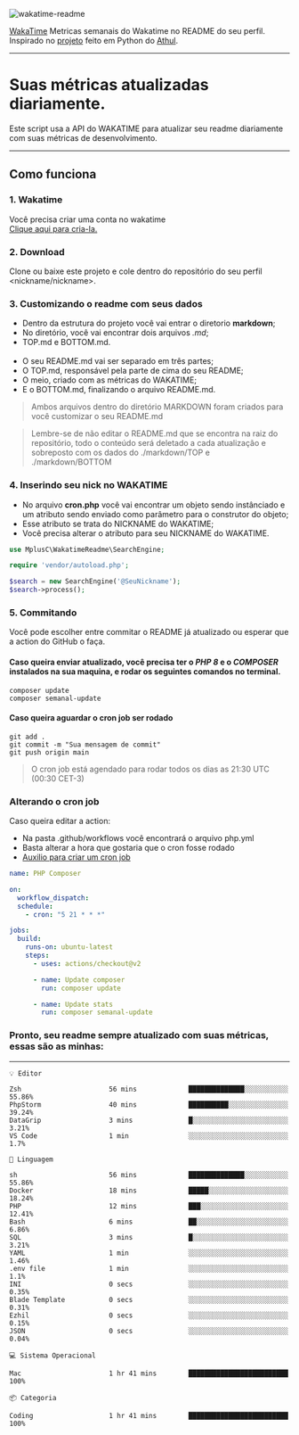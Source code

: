 ![wakatime-readme](https://socialify.git.ci/bymatheus/wakatime-readme/image?description=1&descriptionEditable=M%C3%A9tricas%20semanais%20do%20Wakatime%20no%20seu%20README%20de%20perfil.&font=KoHo&forks=1&language=1&owner=1&pattern=Signal&stargazers=1&theme=Dark)

[WakaTime](https://wakatime.com) Metricas semanais do Wakatime no README do seu perfil. <br>
Inspirado no [projeto](https://github.com/athul/waka-readme) feito em Python do [Athul](https://github.com/athul).
___

# Suas métricas atualizadas diariamente.
Este script usa a API do WAKATIME para atualizar seu readme diariamente com suas métricas de desenvolvimento.

___

## Como funciona

### 1. Wakatime
Você precisa criar uma conta no wakatime <br>
[Clique aqui para cria-la.](https://wakatime.com) 

### 2. Download
Clone ou baixe este projeto e cole dentro do repositório do seu perfil <nickname/nickname>.

### 3. Customizando o readme com seus dados
- Dentro da estrutura do projeto você vai entrar o diretorio **markdown**;  
- No diretório, você vai encontrar dois arquivos *.md*;
- TOP.md e BOTTOM.md.
<br><br>
- O seu README.md vai ser separado em três partes; 
- O TOP.md, responsável pela parte de cima do seu README;
- O meio, criado com as métricas do WAKATIME;
- E o BOTTOM.md, finalizando o arquivo README.md.<br>

> Ambos arquivos dentro do diretório MARKDOWN foram criados para você customizar o seu README.md

> Lembre-se de não editar o README.md que se encontra na raiz do repositório, todo o conteúdo será deletado a cada atualização e sobreposto com os dados do ./markdown/TOP e ./markdown/BOTTOM

### 4. Inserindo seu nick no WAKATIME
- No arquivo **cron.php** você vai encontrar um objeto sendo instânciado e um atributo sendo enviado como parâmetro para o construtor do objeto;
- Esse atributo se trata do NICKNAME do WAKATIME;
- Você precisa alterar o atributo para seu NICKNAME do WAKATIME.

```php
use MplusC\WakatimeReadme\SearchEngine;

require 'vendor/autoload.php';

$search = new SearchEngine('@SeuNickname');
$search->process();
```

### 5. Commitando
Você pode escolher entre commitar o README já atualizado ou esperar que a action do GitHub o faça. <br>

#### Caso queira enviar atualizado, você precisa ter o *PHP 8* e o *COMPOSER* instalados na sua maquina, e rodar os seguintes comandos no terminal.
```composer
composer update
composer semanal-update 
```

#### Caso queira aguardar o cron job ser rodado 
```git 
git add .
git commit -m "Sua mensagem de commit"
git push origin main
```

>O cron job está agendado para rodar todos os dias as 21:30 UTC (00:30 CET-3) 

### Alterando o cron job
Caso queira editar a action:

- Na pasta .github/workflows você encontrará o arquivo php.yml
- Basta alterar a hora que gostaria que o cron fosse rodado
- [Auxilio para criar um cron job](https://crontab.guru)

```yml
name: PHP Composer

on:
  workflow_dispatch:
  schedule:
    - cron: "5 21 * * *"

jobs:
  build:
    runs-on: ubuntu-latest
    steps:
      - uses: actions/checkout@v2

      - name: Update composer
        run: composer update

      - name: Update stats
        run: composer semanal-update
```

### Pronto, seu readme sempre atualizado com suas métricas, essas são as minhas:

___
```text
💡 Editor

Zsh                      56 mins             ██████████████░░░░░░░░░░░     55.86%
PhpStorm                 40 mins             ██████████░░░░░░░░░░░░░░░     39.24%
DataGrip                 3 mins              █░░░░░░░░░░░░░░░░░░░░░░░░      3.21%
VS Code                  1 min               ░░░░░░░░░░░░░░░░░░░░░░░░░       1.7%
```
```text
💬 Linguagem

sh                       56 mins             ██████████████░░░░░░░░░░░     55.86%
Docker                   18 mins             █████░░░░░░░░░░░░░░░░░░░░     18.24%
PHP                      12 mins             ███░░░░░░░░░░░░░░░░░░░░░░     12.41%
Bash                     6 mins              ██░░░░░░░░░░░░░░░░░░░░░░░      6.86%
SQL                      3 mins              █░░░░░░░░░░░░░░░░░░░░░░░░      3.21%
YAML                     1 min               ░░░░░░░░░░░░░░░░░░░░░░░░░      1.46%
.env file                1 min               ░░░░░░░░░░░░░░░░░░░░░░░░░       1.1%
INI                      0 secs              ░░░░░░░░░░░░░░░░░░░░░░░░░      0.35%
Blade Template           0 secs              ░░░░░░░░░░░░░░░░░░░░░░░░░      0.31%
Ezhil                    0 secs              ░░░░░░░░░░░░░░░░░░░░░░░░░      0.15%
JSON                     0 secs              ░░░░░░░░░░░░░░░░░░░░░░░░░      0.04%
```
```text
💻 Sistema Operacional

Mac                      1 hr 41 mins        █████████████████████████       100%
```
```text
📦 Categoria

Coding                   1 hr 41 mins        █████████████████████████       100%
```
